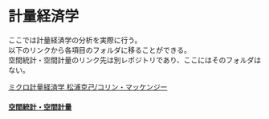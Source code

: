 # 計量経済学
ここでは計量経済学の分析を実際に行う。  
以下のリンクから各項目のフォルダに移ることができる。  
空間統計・空間計量のリンク先は別レポジトリであり、ここにはそのフォルダはない。  

[ミクロ計量経済学 松浦克己/コリン・マッケンジー](Matsuura_and_McKrnzie)  

#### [空間統計・空間計量](https://github.com/NlGG/SpatialStatistics)

